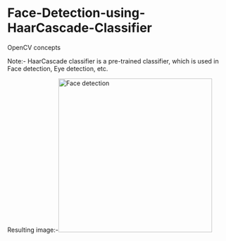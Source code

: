 # Face-Detection-using-HaarCascade-Classifier
OpenCV concepts


Note:- HaarCascade classifier is a pre-trained classifier, which is used in Face detection, Eye detection, etc.

Resulting image:-<img width="349" alt="Face detection " src="https://user-images.githubusercontent.com/68110323/210316876-10646dfa-c393-4466-864c-4a6ac9e38038.png">


